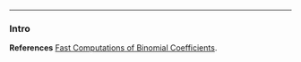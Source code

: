 
---
### **Intro**

**References** [Fast Computations of Binomial Coefficients](https://link.springer.com/article/10.1007/s11075-020-00912-x). 



